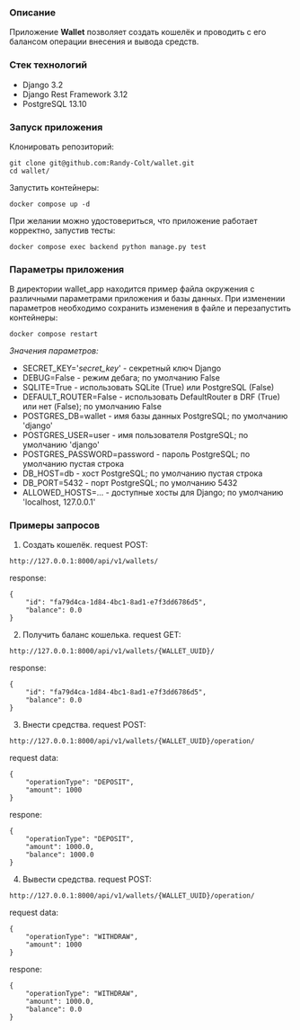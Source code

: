 ### Описание

Приложение **Wallet** позволяет создать кошелёк и проводить с его балансом операции внесения и вывода средств.

### Стек технологий

- Django 3.2
- Django Rest Framework 3.12
- PostgreSQL 13.10

### Запуск приложения

Клонировать репозиторий:
```
git clone git@github.com:Randy-Colt/wallet.git
cd wallet/
```
Запустить контейнеры:
```
docker compose up -d
```

При желании можно удостовериться, что приложение работает корректно, запустив тесты:
```
docker compose exec backend python manage.py test
```

### Параметры приложения

В директории wallet_app находится пример файла окружения с различными параметрами приложения и базы данных. При изменении параметров необходимо сохранить изменения в файле и перезапустить контейнеры:
```
docker compose restart
```

*Значения параметров:*
- SECRET_KEY='*secret_key*' - секретный ключ Django
- DEBUG=False - режим дебага; по умолчанию False
- SQLITE=True - использовать SQLite (True) или PostgreSQL (False)
- DEFAULT_ROUTER=False - использовать DefaultRouter в DRF (True) или нет (False); по умолчанию False
- POSTGRES_DB=wallet - имя базы данных PostgreSQL; по умолчанию 'django'
- POSTGRES_USER=user - имя пользователя PostgreSQL; по умолчанию 'django'
- POSTGRES_PASSWORD=password - пароль PostgreSQL; по умолчанию пустая строка
- DB_HOST=db - хост PostgreSQL; по умолчанию пустая строка
- DB_PORT=5432 - порт PostgreSQL; по умолчанию 5432
- ALLOWED_HOSTS=... - доступные хосты для Django; по умолчанию 'localhost, 127.0.0.1'

### Примеры запросов

1. Создать кошелёк.
request POST:
```
http://127.0.0.1:8000/api/v1/wallets/
```
response:
```
{
    "id": "fa79d4ca-1d84-4bc1-8ad1-e7f3dd6786d5",
    "balance": 0.0
}
```

2. Получить баланс кошелька.
request GET:
```
http://127.0.0.1:8000/api/v1/wallets/{WALLET_UUID}/
```
response:
```
{
    "id": "fa79d4ca-1d84-4bc1-8ad1-e7f3dd6786d5",
    "balance": 0.0
}
```

3. Внести средства.
request POST:
```
http://127.0.0.1:8000/api/v1/wallets/{WALLET_UUID}/operation/
```
request data:
```
{
    "operationType": "DEPOSIT",
    "amount": 1000
}
```
respone:
```
{
    "operationType": "DEPOSIT",
    "amount": 1000.0,
    "balance": 1000.0
}
```

4. Вывести средства.
request POST:
```
http://127.0.0.1:8000/api/v1/wallets/{WALLET_UUID}/operation/
```
request data:
```
{
    "operationType": "WITHDRAW",
    "amount": 1000
}
```
respone:
```
{
    "operationType": "WITHDRAW",
    "amount": 1000.0,
    "balance": 0.0
}
```
